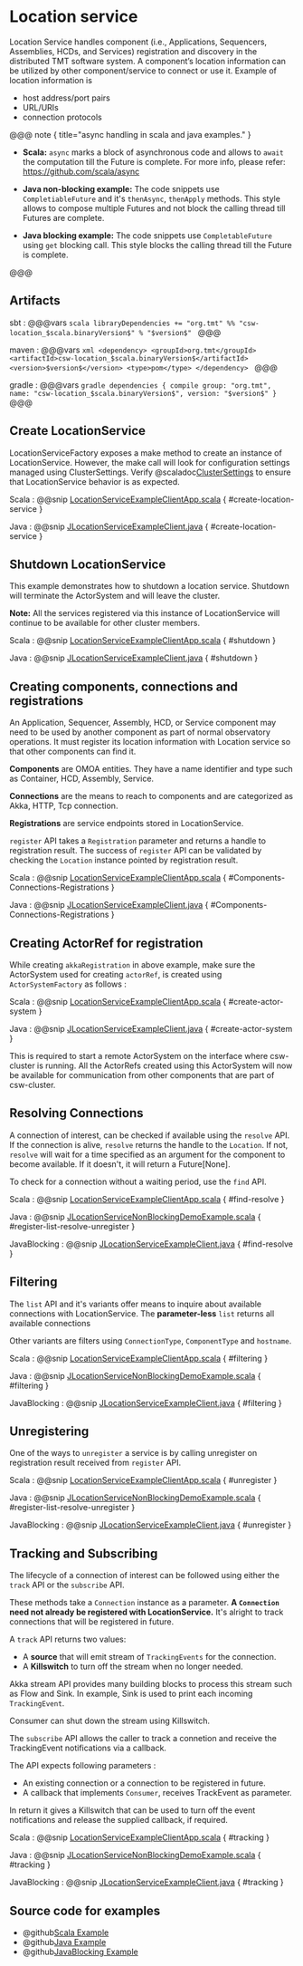 # Location service

Location Service handles component (i.e., Applications, Sequencers, Assemblies, HCDs, and Services) registration and discovery in the distributed TMT software system. A component’s location information can be utilized by other component/service to connect or use it. Example of location information is
 
* host address/port pairs
* URL/URIs
* connection protocols

@@@ note { title="async handling in scala and java examples." }

 * **Scala:** `async` marks a block of asynchronous code and allows to `await` the computation till the Future is complete.
      For more info, please refer: https://github.com/scala/async
 
 * **Java non-blocking example:** The code snippets use `CompletiableFuture` and it's `thenAsync`, `thenApply` methods. This style allows to compose multiple Futures and not block the calling thread till Futures are complete. 

 * **Java blocking example:** The code snippets use `CompletableFuture` using `get` blocking call. This style blocks the calling thread till the Future is complete.
    
@@@
## Artifacts

sbt
:   @@@vars
    ```scala
    libraryDependencies += "org.tmt" %% "csw-location_$scala.binaryVersion$" % "$version$"
    ```
    @@@

maven
:   @@@vars
    ```xml
    <dependency>
     <groupId>org.tmt</groupId>
     <artifactId>csw-location_$scala.binaryVersion$</artifactId>
     <version>$version$</version>
     <type>pom</type>
    </dependency>
    ```
    @@@

gradle
:   @@@vars
    ```gradle
    dependencies {
      compile group: "org.tmt", name: "csw-location_$scala.binaryVersion$", version: "$version$"
    }
    ```
    @@@

## Create LocationService

LocationServiceFactory exposes a make method to create an instance of LocationService. However, the make call will look for configuration settings managed using ClusterSettings. Verify @scaladoc[ClusterSettings](csw/services/location/commons/ClusterSettings) to ensure that LocationService behavior is as expected.

Scala
:   @@snip [LocationServiceExampleClientApp.scala](../../../../examples/src/test/scala/csw/services/examples/LocationServiceExampleClientApp.scala) { #create-location-service }

Java
:   @@snip [JLocationServiceExampleClient.java](../../../../examples/src/test/java/csw/services/examples/JLocationServiceExampleClient.java) { #create-location-service }


## Shutdown LocationService

This example demonstrates how to shutdown a location service. Shutdown will terminate the ActorSystem and will leave the cluster.  

**Note:** All the services registered via this instance of LocationService will continue to be available for other cluster members. 

Scala
:   @@snip [LocationServiceExampleClientApp.scala](../../../../examples/src/test/scala/csw/services/examples/LocationServiceExampleClientApp.scala) { #shutdown }

Java
:   @@snip [JLocationServiceExampleClient.java](../../../../examples/src/test/java/csw/services/examples/JLocationServiceExampleClient.java) { #shutdown }

## Creating components, connections and registrations

An Application, Sequencer, Assembly, HCD, or Service component may need to be used by another component as part of normal observatory operations. It must register its location information with Location service so that other components can find it.

**Components** are OMOA entities. They have a name identifier and type such as Container, HCD, Assembly, Service.
   
**Connections** are the means to reach to components and are categorized as Akka, HTTP, Tcp connection.

**Registrations** are service endpoints stored in LocationService.

`register` API takes a `Registration` parameter and returns a handle to registration result. The success of `register` API can be validated by checking the `Location` instance pointed by registration result.

Scala
:   @@snip [LocationServiceExampleClientApp.scala](../../../../examples/src/test/scala/csw/services/examples/LocationServiceExampleClientApp.scala) { #Components-Connections-Registrations }

Java
:   @@snip [JLocationServiceExampleClient.java](../../../../examples/src/test/java/csw/services/examples/JLocationServiceExampleClient.java) { #Components-Connections-Registrations }

## Creating ActorRef for registration

While creating `akkaRegistration` in above example, make sure the ActorSystem used for creating `actorRef`,
 is created using `ActorSystemFactory` as follows :
 

Scala
:  @@snip [LocationServiceExampleClientApp.scala](../../../../examples/src/test/scala/csw/services/examples/LocationServiceExampleClientApp.scala) { #create-actor-system }

Java
:  @@snip [JLocationServiceExampleClient.java](../../../../examples/src/test/java/csw/services/examples/JLocationServiceExampleClient.java) { #create-actor-system }

This is required to start a remote ActorSystem on the interface where csw-cluster is running. All the ActorRefs created using this
ActorSystem will now be available for communication from other components that are part of csw-cluster.



## Resolving Connections

A connection of interest, can be checked if available using the `resolve` API. If the connection is alive, `resolve` returns the handle to the `Location`.   If not, `resolve` will wait for a time specified as an argument for the component to become available.  If it doesn't, it will return a Future[None].
 
To check for a connection without a waiting period, use the `find` API.

Scala
:   @@snip [LocationServiceExampleClientApp.scala](../../../../examples/src/test/scala/csw/services/examples/LocationServiceExampleClientApp.scala) { #find-resolve }

Java
:   @@snip [JLocationServiceNonBlockingDemoExample.scala](../../../../csw-location/src/test/java/csw/services/location/javadsl/demo/JLocationServiceNonBlockingDemoExample.java) { #register-list-resolve-unregister }

JavaBlocking
:   @@snip [JLocationServiceExampleClient.java](../../../../examples/src/test/java/csw/services/examples/JLocationServiceExampleClient.java) { #find-resolve }


## Filtering

The `list` API and it's variants offer means to inquire about available connections with LocationService. The **parameter-less** `list` returns all available connections

Other variants are filters using `ConnectionType`, `ComponentType` and `hostname`.
 
Scala
:   @@snip [LocationServiceExampleClientApp.scala](../../../../examples/src/test/scala/csw/services/examples/LocationServiceExampleClientApp.scala) { #filtering }

Java
:   @@snip [JLocationServiceNonBlockingDemoExample.scala](../../../../csw-location/src/test/java/csw/services/location/javadsl/demo/JLocationServiceNonBlockingDemoExample.java) { #filtering }

JavaBlocking
:   @@snip [JLocationServiceExampleClient.java](../../../../examples/src/test/java/csw/services/examples/JLocationServiceExampleClient.java) { #filtering }


## Unregistering

One of the ways to `unregister` a service is by calling unregister on registration result received from `register` API.

Scala
:   @@snip [LocationServiceExampleClientApp.scala](../../../../examples/src/test/scala/csw/services/examples/LocationServiceExampleClientApp.scala) { #unregister }

Java
:   @@snip [JLocationServiceNonBlockingDemoExample.scala](../../../../csw-location/src/test/java/csw/services/location/javadsl/demo/JLocationServiceNonBlockingDemoExample.java) { #register-list-resolve-unregister }

JavaBlocking
:   @@snip [JLocationServiceExampleClient.java](../../../../examples/src/test/java/csw/services/examples/JLocationServiceExampleClient.java) { #unregister }


## Tracking and Subscribing

The lifecycle of a connection of interest can be followed using either the `track` API or the `subscribe` API.  

These methods take a `Connection` instance as a parameter. **A `Connection` need not already be registered with LocationService.** It's alright to track connections that will be registered in future. 

A `track` API returns two values:     
* A **source** that will emit stream of `TrackingEvents` for the connection.  
* A **Killswitch** to turn off the stream when no longer needed.  

Akka stream API provides many building blocks to process this stream such as Flow and Sink. In example, Sink is used to print each incoming `TrackingEvent`.

Consumer can shut down the stream using Killswitch.


The `subscribe` API allows the caller to track a connetion and receive the TrackingEvent notifications via a callback. 

The API expects following parameters :    
* An existing connection or a connection to be registered in future.  
* A callback that implements `Consumer`, receives TrackEvent as parameter.  
 
In return it gives a Killswitch that can be used to turn off the event notifications and release the supplied callback, if required.
 

Scala
:   @@snip [LocationServiceExampleClientApp.scala](../../../../examples/src/test/scala/csw/services/examples/LocationServiceExampleClientApp.scala) { #tracking }

Java
:   @@snip [JLocationServiceNonBlockingDemoExample.scala](../../../../csw-location/src/test/java/csw/services/location/javadsl/demo/JLocationServiceNonBlockingDemoExample.java) { #tracking }

JavaBlocking
:   @@snip [JLocationServiceExampleClient.java](../../../../examples/src/test/java/csw/services/examples/JLocationServiceExampleClient.java) { #tracking }



## Source code for examples

* @github[Scala Example](/examples/src/test/scala/csw/services/examples/LocationServiceExampleClientApp.scala)
* @github[Java Example](/csw-location/src/test/java/csw/services/location/javadsl/demo/JLocationServiceNonBlockingDemoExample.java)
* @github[JavaBlocking Example](/examples/src/test/java/csw/services/examples/JLocationServiceExampleClientApp.java)